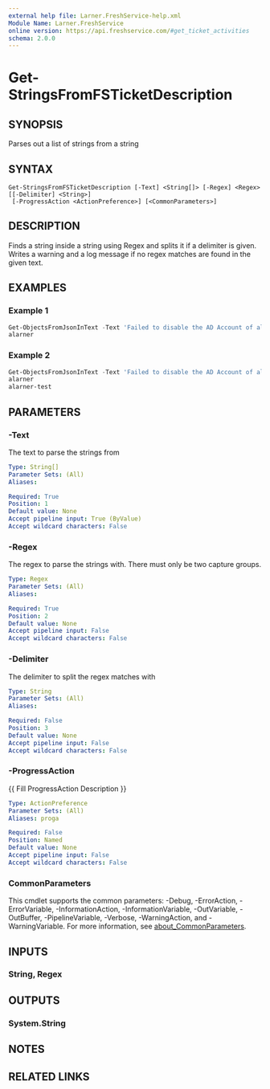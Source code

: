 ```yaml
---
external help file: Larner.FreshService-help.xml
Module Name: Larner.FreshService
online version: https://api.freshservice.com/#get_ticket_activities
schema: 2.0.0
---
```


# Get-StringsFromFSTicketDescription

## SYNOPSIS

Parses out a list of strings from a string

## SYNTAX

```text
Get-StringsFromFSTicketDescription [-Text] <String[]> [-Regex] <Regex> [[-Delimiter] <String>]
 [-ProgressAction <ActionPreference>] [<CommonParameters>]
```

## DESCRIPTION

Finds a string inside a string using Regex and splits it if a delimiter is given.
Writes a warning and a log message if no regex matches are found in the given text.

## EXAMPLES

### Example 1

```PowerShell
Get-ObjectsFromJsonInText -Text 'Failed to disable the AD Account of alarner' -Text 'Failed to disable the AD Account of (.+)$'
alarner
```

### Example 2

```PowerShell
Get-ObjectsFromJsonInText -Text 'Failed to disable the AD Account of alarner, alarner-test' -Text 'Failed to disable the AD Account of (.+)$' -Delimiter ', '
alarner
alarner-test
```

## PARAMETERS

### -Text

The text to parse the strings from

```yaml
Type: String[]
Parameter Sets: (All)
Aliases:

Required: True
Position: 1
Default value: None
Accept pipeline input: True (ByValue)
Accept wildcard characters: False
```

### -Regex

The regex to parse the strings with.
There must only be two capture groups.

```yaml
Type: Regex
Parameter Sets: (All)
Aliases:

Required: True
Position: 2
Default value: None
Accept pipeline input: False
Accept wildcard characters: False
```

### -Delimiter

The delimiter to split the regex matches with

```yaml
Type: String
Parameter Sets: (All)
Aliases:

Required: False
Position: 3
Default value: None
Accept pipeline input: False
Accept wildcard characters: False
```

### -ProgressAction

{{ Fill ProgressAction Description }}

```yaml
Type: ActionPreference
Parameter Sets: (All)
Aliases: proga

Required: False
Position: Named
Default value: None
Accept pipeline input: False
Accept wildcard characters: False
```

### CommonParameters

This cmdlet supports the common parameters: -Debug, -ErrorAction, -ErrorVariable, -InformationAction, -InformationVariable, -OutVariable, -OutBuffer, -PipelineVariable, -Verbose, -WarningAction, and -WarningVariable. For more information, see [about_CommonParameters](http://go.microsoft.com/fwlink/?LinkID=113216).

## INPUTS

### String, Regex

## OUTPUTS

### System.String

## NOTES

## RELATED LINKS
